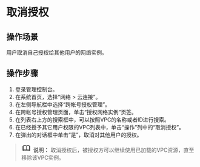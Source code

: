 # 取消授权<a name="cc_03_0603"></a>

## 操作场景<a name="section2490392594350"></a>

用户取消自己授权给其他用户的网络实例。

## 操作步骤<a name="section15897201552915"></a>

1.  登录管理控制台。
2.  在系统首页，选择“网络 \> 云连接”。
3.  在左侧导航栏中选择“跨帐号授权管理”。
4.  在跨帐号授权管理页面，单击“授权网络实例”页签。
5.  在列表右上方的搜索框中，可以按照VPC的名称或者ID进行搜索。
6.  在已经授予其它用户权限的VPC列表中，单击“操作”列中的“取消授权”。
7.  在弹出的对话框中单击“是”，取消对其他用户的授权。

>![](public_sys-resources/icon-note.gif) **说明：** 
>取消授权后，被授权方可以继续使用已加载的VPC资源，直至移除该VPC实例。

